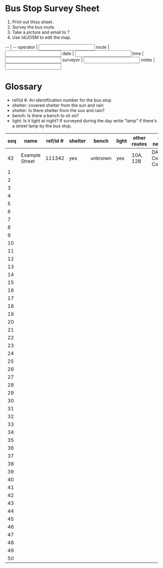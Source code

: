 # Bus Stop Survey Sheet

1. Print out thiss sheet.
1. Survey the bus route.
1. Take a picture and email to ?
1. Use Id/JOSM to edit the map.

-- | --
operator | <input type="text" />
route | <input type="text" />
date | <input type="text" />
time | <input type="text" />
surveyor | <input type="text" />
notes | <input type="text" />

# Glossary

* ref/id #: An identification number for the bus stop
* shelter: covered shelter from the sun and rain
* shelter: Is there shelter from the sun and rain?
* bench: Is there a bench to sit on?
* light: Is it light at night?  If surveyed during the day write "lamp" if there's a street lamp by the bus stop.


seq | name | ref/id # | shelter | bench | light | other routes | other networks
--- | ---- | -------- | ------- | ----- | ----- | ------------ | --------------
42 | Example Street | 111342 | yes | unknown | yes | 10A, 12B | DASH, County Connector
1 | | | | | | | 
2 | | | | | | | 
3 | | | | | | | 
4 | | | | | | | 
5 | | | | | | | 
6 | | | | | | | 
7 | | | | | | | 
8 | | | | | | | 
9 | | | | | | | 
10 | | | | | | | 
11 | | | | | | | 
12 | | | | | | | 
13 | | | | | | | 
14 | | | | | | | 
15 | | | | | | | 
16 | | | | | | | 
17 | | | | | | | 
18 | | | | | | | 
19 | | | | | | | 
20 | | | | | | | 
21 | | | | | | | 
22 | | | | | | | 
23 | | | | | | | 
24 | | | | | | | 
25 | | | | | | | 
26 | | | | | | | 
27 | | | | | | | 
28 | | | | | | | 
29 | | | | | | | 
30 | | | | | | | 
31 | | | | | | | 
32 | | | | | | | 
33 | | | | | | | 
34 | | | | | | | 
35 | | | | | | | 
36 | | | | | | | 
37 | | | | | | | 
38 | | | | | | | 
39 | | | | | | | 
40 | | | | | | | 
41 | | | | | | | 
42 | | | | | | | 
43 | | | | | | | 
44 | | | | | | | 
45 | | | | | | | 
46 | | | | | | | 
47 | | | | | | | 
48 | | | | | | | 
49 | | | | | | | 
50 | | | | | | | 

